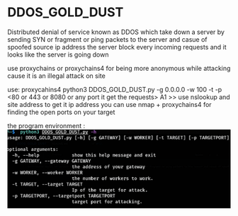 # DDOS_GOLD_DUST
Distributed denial of service known as DDOS which take down a server by sending SYN or fragment or ping packets to the server and casue of spoofed source ip address the server block every incoming requests and it looks like the server is going down

use proxychains or proxychains4 for being more anonymous while attacking cause it is an illegal attack on site 

use:
  proxycahins4 python3 DDOS_GOLD_DUST.py -g 0.0.0.0 -w 100 -t <your target site ip address A1> -p <80 or 443 or 8080 or any port it get the requests> 
    A1 >> use nslookup and site address to get it ip address
    you can use nmap + proxychains4 for finding the open ports on your target 
    
 the program environment : 
 <img src='DDOS_GOLD_DUST.png' alt='DDOS_GOLD_DUST'>
    
    
